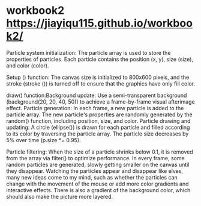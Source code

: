 # workbook2 https://jiayiqu115.github.io/workbook2/

Particle system initialization: The particle array is used to store the properties of particles. Each particle contains the position (x, y), size (size), and color (color).

Setup () function: The canvas size is initialized to 800x600 pixels, and the stroke (stroke ()) is turned off to ensure that the graphics have only fill color.

draw() function:Background update: Use a semi-transparent background (background(20, 20, 40, 50)) to achieve a frame-by-frame visual afterimage effect. Particle generation: In each frame, a new particle is added to the particle array. The new particle's properties are randomly generated by the random() function, including position, size, and color. Particle drawing and updating: A circle (ellipse()) is drawn for each particle and filled according to its color by traversing the particle array. The particle size decreases by 5% over time (p.size *= 0.95).

Particle filtering: When the size of a particle shrinks below 0.1, it is removed from the array via filter() to optimize performance. In every frame, some random particles are generated, slowly getting smaller on the canvas until they disappear. Watching the particles appear and disappear like elves, many new ideas come to my mind, such as whether the particles can change with the movement of the mouse or add more color gradients and interactive effects. There is also a gradient of the background color, which should also make the picture more layered.
